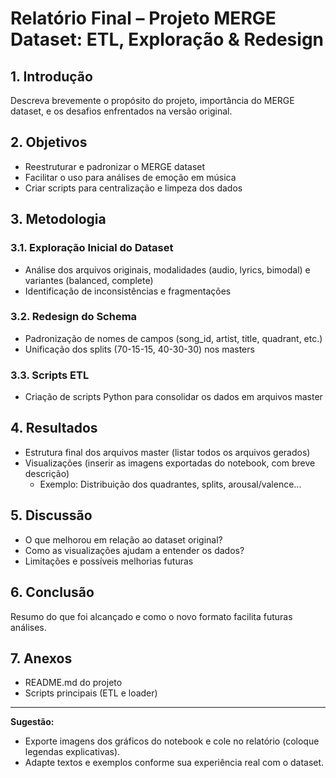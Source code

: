 # Relatório Final – Projeto MERGE Dataset: ETL, Exploração & Redesign

## 1. Introdução

Descreva brevemente o propósito do projeto, importância do MERGE dataset, e os desafios enfrentados na versão original.

## 2. Objetivos

- Reestruturar e padronizar o MERGE dataset
- Facilitar o uso para análises de emoção em música
- Criar scripts para centralização e limpeza dos dados

## 3. Metodologia

### 3.1. Exploração Inicial do Dataset

- Análise dos arquivos originais, modalidades (audio, lyrics, bimodal) e variantes (balanced, complete)
- Identificação de inconsistências e fragmentações

### 3.2. Redesign do Schema

- Padronização de nomes de campos (song_id, artist, title, quadrant, etc.)
- Unificação dos splits (70-15-15, 40-30-30) nos masters

### 3.3. Scripts ETL

- Criação de scripts Python para consolidar os dados em arquivos master

## 4. Resultados

- Estrutura final dos arquivos master (listar todos os arquivos gerados)
- Visualizações (inserir as imagens exportadas do notebook, com breve descrição)
    - Exemplo: Distribuição dos quadrantes, splits, arousal/valence...

## 5. Discussão

- O que melhorou em relação ao dataset original?
- Como as visualizações ajudam a entender os dados?
- Limitações e possíveis melhorias futuras

## 6. Conclusão

Resumo do que foi alcançado e como o novo formato facilita futuras análises.

## 7. Anexos

- README.md do projeto
- Scripts principais (ETL e loader)

---

**Sugestão:**  
- Exporte imagens dos gráficos do notebook e cole no relatório (coloque legendas explicativas).
- Adapte textos e exemplos conforme sua experiência real com o dataset.
